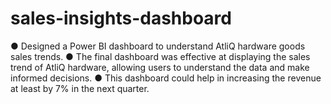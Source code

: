 # sales-insights-dashboard
● Designed a Power BI dashboard to understand AtliQ hardware goods sales trends. ● The final dashboard was effective at displaying the sales trend of AtliQ hardware, allowing users to understand the data and make informed decisions. ● This dashboard could help in increasing the revenue at least by 7% in the next quarter.
